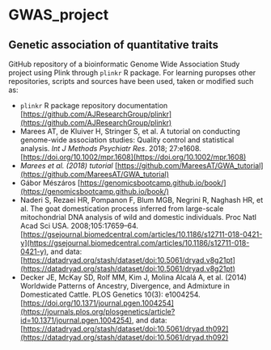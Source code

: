 # GWAS_project
## Genetic association of quantitative traits

GitHub repository of a bioinformatic Genome Wide Association Study project using
Plink through `plinkr` R package. For learning puropses other repositories,
scripts and sources have been used, taken or modified such as:

* `plinkr` R package repository documentation [https://github.com/AJResearchGroup/plinkr](https://github.com/AJResearchGroup/plinkr)
* Marees AT, de Kluiver H, Stringer S, et al. A tutorial on conducting genome-wide association studies: Quality control and statistical analysis. *Int J Methods Psychiatr Res*. 2018; 27:e1608. [https://doi.org/10.1002/mpr.1608](https://doi.org/10.1002/mpr.1608)
* *Marees et al. (2018) tutorial* [https://github.com/MareesAT/GWA_tutorial](https://github.com/MareesAT/GWA_tutorial)
* Gábor Mészáros [https://genomicsbootcamp.github.io/book/](https://genomicsbootcamp.github.io/book/)
* Naderi S, Rezaei HR, Pompanon F, Blum MGB, Negrini R, Naghash HR, et al. The goat domestication process inferred from large-scale mitochondrial DNA analysis of wild and domestic individuals. Proc Natl Acad Sci USA. 2008;105:17659–64. [https://gsejournal.biomedcentral.com/articles/10.1186/s12711-018-0421-y](https://gsejournal.biomedcentral.com/articles/10.1186/s12711-018-0421-y), and data: [https://datadryad.org/stash/dataset/doi:10.5061/dryad.v8g21pt](https://datadryad.org/stash/dataset/doi:10.5061/dryad.v8g21pt)
* Decker JE, McKay SD, Rolf MM, Kim J, Molina Alcalá A, et al. (2014) Worldwide Patterns of Ancestry, Divergence, and Admixture in Domesticated Cattle. PLOS Genetics 10(3): e1004254.[https://doi.org/10.1371/journal.pgen.1004254](https://journals.plos.org/plosgenetics/article?id=10.1371/journal.pgen.1004254), and data: [https://datadryad.org/stash/dataset/doi:10.5061/dryad.th092](https://datadryad.org/stash/dataset/doi:10.5061/dryad.th092)

